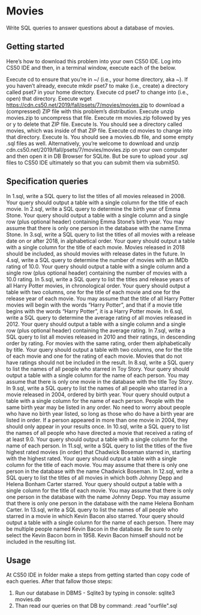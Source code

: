 # Movies

Write SQL queries to answer questions about a database of movies.

## Getting started

Here’s how to download this problem into your own CS50 IDE. Log into CS50 IDE and then, in a terminal window, execute each of the below.

Execute cd to ensure that you’re in ~/ (i.e., your home directory, aka ~).
If you haven’t already, execute mkdir pset7 to make (i.e., create) a directory called pset7 in your home directory.
Execute cd pset7 to change into (i.e., open) that directory.
Execute wget https://cdn.cs50.net/2019/fall/psets/7/movies/movies.zip to download a (compressed) ZIP file with this problem’s distribution.
Execute unzip movies.zip to uncompress that file.
Execute rm movies.zip followed by yes or y to delete that ZIP file.
Execute ls. You should see a directory called movies, which was inside of that ZIP file.
Execute cd movies to change into that directory.
Execute ls. You should see a movies.db file, and some empty .sql files as well.
Alternatively, you’re welcome to download and unzip cdn.cs50.net/2019/fall/psets/7/movies/movies.zip on your own computer and then open it in DB Browser for SQLite. But be sure to upload your .sql files to CS50 IDE ultimately so that you can submit them via submit50.

## Specification queries

In 1.sql, write a SQL query to list the titles of all movies released in 2008.
Your query should output a table with a single column for the title of each movie.
In 2.sql, write a SQL query to determine the birth year of Emma Stone.
Your query should output a table with a single column and a single row (plus optional header) containing Emma Stone’s birth year.
You may assume that there is only one person in the database with the name Emma Stone.
In 3.sql, write a SQL query to list the titles of all movies with a release date on or after 2018, in alphabetical order.
Your query should output a table with a single column for the title of each movie.
Movies released in 2018 should be included, as should movies with release dates in the future.
In 4.sql, write a SQL query to determine the number of movies with an IMDb rating of 10.0.
Your query should output a table with a single column and a single row (plus optional header) containing the number of movies with a 10.0 rating.
In 5.sql, write a SQL query to list the titles and release years of all Harry Potter movies, in chronological order.
Your query should output a table with two columns, one for the title of each movie and one for the release year of each movie.
You may assume that the title of all Harry Potter movies will begin with the words “Harry Potter”, and that if a movie title begins with the words “Harry Potter”, it is a Harry Potter movie.
In 6.sql, write a SQL query to determine the average rating of all movies released in 2012.
Your query should output a table with a single column and a single row (plus optional header) containing the average rating.
In 7.sql, write a SQL query to list all movies released in 2010 and their ratings, in descending order by rating. For movies with the same rating, order them alphabetically by title.
Your query should output a table with two columns, one for the title of each movie and one for the rating of each movie.
Movies that do not have ratings should not be included in the result.
In 8.sql, write a SQL query to list the names of all people who starred in Toy Story.
Your query should output a table with a single column for the name of each person.
You may assume that there is only one movie in the database with the title Toy Story.
In 9.sql, write a SQL query to list the names of all people who starred in a movie released in 2004, ordered by birth year.
Your query should output a table with a single column for the name of each person.
People with the same birth year may be listed in any order.
No need to worry about people who have no birth year listed, so long as those who do have a birth year are listed in order.
If a person appeared in more than one movie in 2004, they should only appear in your results once.
In 10.sql, write a SQL query to list the names of all people who have directed a movie that received a rating of at least 9.0.
Your query should output a table with a single column for the name of each person.
In 11.sql, write a SQL query to list the titles of the five highest rated movies (in order) that Chadwick Boseman starred in, starting with the highest rated.
Your query should output a table with a single column for the title of each movie.
You may assume that there is only one person in the database with the name Chadwick Boseman.
In 12.sql, write a SQL query to list the titles of all movies in which both Johnny Depp and Helena Bonham Carter starred.
Your query should output a table with a single column for the title of each movie.
You may assume that there is only one person in the database with the name Johnny Depp.
You may assume that there is only one person in the database with the name Helena Bonham Carter.
In 13.sql, write a SQL query to list the names of all people who starred in a movie in which Kevin Bacon also starred.
Your query should output a table with a single column for the name of each person.
There may be multiple people named Kevin Bacon in the database. Be sure to only select the Kevin Bacon born in 1958.
Kevin Bacon himself should not be included in the resulting list.

## Usage 

At CS50 IDE in folder make a steps from getting started than copy code of each queries. After that fallow those steps:

1. Run our database in DBMS - Sqlite3 by typing in console: sqlite3 movies.db
2. Than read our queries on that DB by command: .read "ourfile".sql

